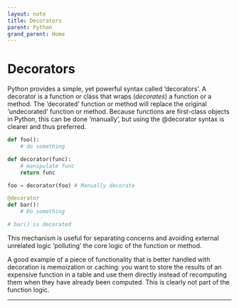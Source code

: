 ```yaml
---
layout: note
title: Decorators
parent: Python
grand_parent: Home
---
```


# Decorators

Python provides a simple, yet powerful syntax called ‘decorators’. A decorator is a function or class that wraps (_decorates_) a function or a method. The ‘decorated’ function or method will replace the original ‘undecorated’ function or method. Because functions are first-class objects in Python, this can be done ‘manually’, but using the @decorator syntax is clearer and thus preferred.

```py
def foo():
    # do something

def decorator(func):
    # manipulate func
    return func

foo = decorator(foo) # Manually decorate

@decorator
def bar():
    # Do something

# bar() is decorated
```

This mechanism is useful for separating concerns and avoiding external unrelated logic ‘polluting’ the core logic of the function or method.

A good example of a piece of functionality that is better handled with decoration is memoization or caching: you want to store the results of an expensive function in a table and use them directly instead of recomputing them when they have already been computed. This is clearly not part of the function logic.

---
